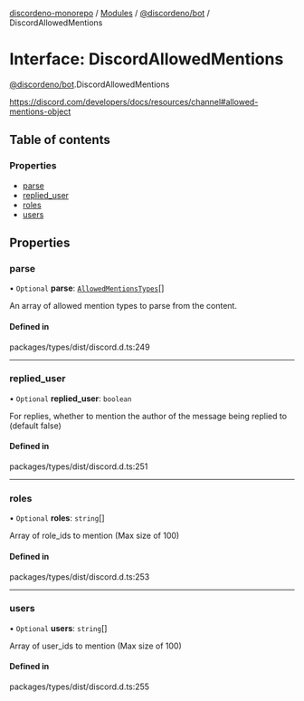 [discordeno-monorepo](../README.md) / [Modules](../modules.md) / [@discordeno/bot](../modules/discordeno_bot.md) / DiscordAllowedMentions

# Interface: DiscordAllowedMentions

[@discordeno/bot](../modules/discordeno_bot.md).DiscordAllowedMentions

https://discord.com/developers/docs/resources/channel#allowed-mentions-object

## Table of contents

### Properties

- [parse](discordeno_bot.DiscordAllowedMentions.md#parse)
- [replied_user](discordeno_bot.DiscordAllowedMentions.md#replied_user)
- [roles](discordeno_bot.DiscordAllowedMentions.md#roles)
- [users](discordeno_bot.DiscordAllowedMentions.md#users)

## Properties

### parse

• `Optional` **parse**: [`AllowedMentionsTypes`](../enums/discordeno_bot.AllowedMentionsTypes.md)[]

An array of allowed mention types to parse from the content.

#### Defined in

packages/types/dist/discord.d.ts:249

---

### replied_user

• `Optional` **replied_user**: `boolean`

For replies, whether to mention the author of the message being replied to (default false)

#### Defined in

packages/types/dist/discord.d.ts:251

---

### roles

• `Optional` **roles**: `string`[]

Array of role_ids to mention (Max size of 100)

#### Defined in

packages/types/dist/discord.d.ts:253

---

### users

• `Optional` **users**: `string`[]

Array of user_ids to mention (Max size of 100)

#### Defined in

packages/types/dist/discord.d.ts:255
